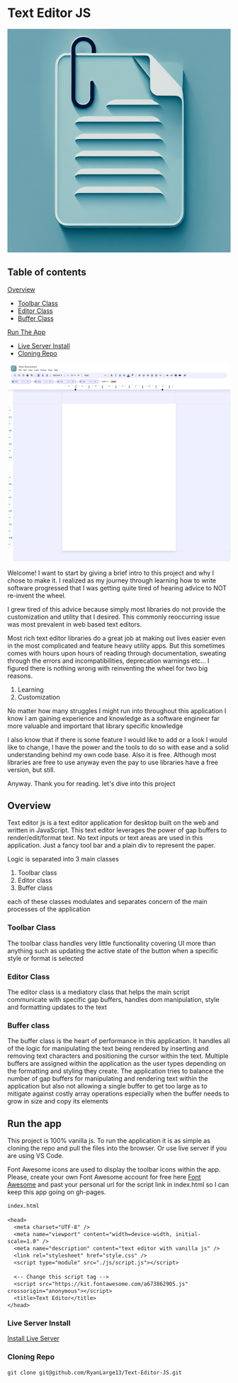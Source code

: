 # Text Editor JS

<img src="/assets/logo.png" alt="logo" />

## Table of contents

[Overview](#overview)

- [Toolbar Class](#toolbar-class)
- [Editor Class](#editor-class)
- [Buffer Class](#buffer-class)

[Run The App](#run-the-app)

- [Live Server Install](#live-server-install)
- [Cloning Repo](#cloning-repo)

 <img src="/assets/Text-Editor-JS.png" alt="app logo" />

Welcome! I want to start by giving a brief intro to this project and why I chose to make it.
I realized as my journey through learning how to write software progressed that I was getting
quite tired of hearing advice to NOT re-invent the wheel.

I grew tired of this advice because simply most libraries do not provide the customization and
utility that I desired. This commonly reoccurring issue was most prevalent in web based text editors.

Most rich text editor libraries do a great job at making out lives easier even in the most
complicated and feature heavy utility apps. But this sometimes comes with hours upon hours of
reading through documentation, sweating through the errors and incompatibilities, deprecation warnings
etc... I figured there is nothing wrong with reinventing the wheel for two big reasons.

1. Learning
2. Customization

No matter how many struggles I might run into throughout this application I know I am gaining experience and
knowledge as a software engineer far more valuable and important that library specific knowledge

I also know that if there is some feature I would like to add or a look I would like to change, I have the power and the
tools to do so with ease and a solid understanding behind my own code base. Also it is free. Although most libraries are free to
use anyway even the pay to use libraries have a free version, but still.

Anyway. Thank you for reading. let's dive into this project

## Overview

Text editor js is a text editor application for desktop built on the web and written in JavaScript.
This text editor leverages the power of gap buffers to render/edit/format text. No text inputs
or text areas are used in this application. Just a fancy tool bar and a plain div to represent the paper.

Logic is separated into 3 main classes

1. Toolbar class
2. Editor class
3. Buffer class

each of these classes modulates and separates concern of the main processes of the application

### Toolbar Class

The toolbar class handles very little functionality covering UI more than anything such as
updating the active state of the button when a specific style or format is selected

### Editor Class

The editor class is a mediatory class that helps the main script communicate with specific gap buffers, handles dom manipulation,
style and formatting updates to the text

### Buffer class

The buffer class is the heart of performance in this application. It handles all of the logic for manipulating the text being rendered by inserting
and removing text characters and positioning the cursor within the text. Multiple buffers are assigned within the application as the user types depending
on the formatting and styling they create. The application tries to balance the number of gap buffers for manipulating and rendering text within the application
but also not allowing a single buffer to get too large as to mitigate against costly array operations especially when the buffer needs to grow in size and copy its elements

## Run the app

This project is 100% vanilla js. To run the application it is as simple as cloning the repo and pull the files into the browser. Or use live server if you are using VS Code.

Font Awesome icons are used to display the toolbar icons within the app. Please, create your own Font Awesome account for free here
[Font Awesome](https://fontawesome.com/)
and past your personal url for the script link in index.html so I can keep this app going on gh-pages.

```
index.html

<head>
  <meta charset="UTF-8" />
  <meta name="viewport" content="width=device-width, initial-scale=1.0" />
  <meta name="description" content="text editor with vanilla js" />
  <link rel="stylesheet" href="style.css" />
  <script type="module" src="./js/script.js"></script>

  <-- Change this script tag -->
  <script src="https://kit.fontawesome.com/a673862905.js" crossorigin="anonymous"></script>
  <title>Text Editor</title>
</head>
```

### Live Server Install

[Install Live Server](https://marketplace.visualstudio.com/items?itemName=ritwickdey.LiveServer)

### Cloning Repo

```
git clone git@github.com/RyanLarge13/Text-Editor-JS.git
```
